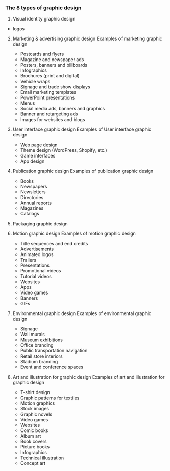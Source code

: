 ### The 8 types of graphic design ###

1. Visual identity graphic design
- logos

2. Marketing & advertising graphic design
	Examples of marketing graphic design
	- Postcards and flyers
	- Magazine and newspaper ads
	- Posters, banners and billboards
	- Infographics
	- Brochures (print and digital)
	- Vehicle wraps
	- Signage and trade show displays
	- Email marketing templates
	- PowerPoint presentations
	- Menus
	- Social media ads, banners and graphics
	- Banner and retargeting ads
	- Images for websites and blogs
	
3. User interface graphic design
        Examples of User interface graphic design
	- Web page design
	- Theme design (WordPress, Shopify, etc.)
	- Game interfaces
	- App design
	
4. Publication graphic design
	Examples of publication graphic design
	- Books
	- Newspapers
	- Newsletters
	- Directories
	- Annual reports
	- Magazines
	- Catalogs
	
5. Packaging graphic design

6. Motion graphic design
	Examples of motion graphic design
	- Title sequences and end credits
	- Advertisements
	- Animated logos
	- Trailers
	- Presentations
	- Promotional videos
	- Tutorial videos
	- Websites
	- Apps
	- Video games
	- Banners
	- GIFs
	
7. Environmental graphic design
	Examples of environmental graphic design
	- Signage
	- Wall murals
	- Museum exhibitions
	- Office branding
	- Public transportation navigation
	- Retail store interiors
	- Stadium branding
	- Event and conference spaces
	
8. Art and illustration for graphic design
	Examples of art and illustration for graphic design
	- T-shirt design
	- Graphic patterns for textiles
	- Motion graphics
	- Stock images
	- Graphic novels
	- Video games
	- Websites
	- Comic books
	- Album art
	- Book covers
	- Picture books
	- Infographics
	- Technical illustration
	- Concept art
